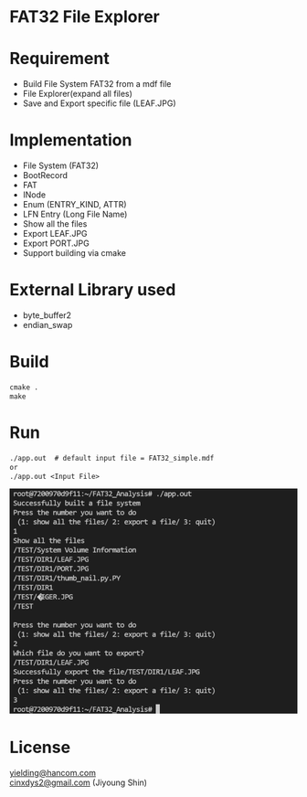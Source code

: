 # FAT32 File Explorer

# Requirement
- Build File System FAT32 from a mdf file
- File Explorer(expand all files)
- Save and Export specific file (LEAF.JPG)

# Implementation
- File System (FAT32)
- BootRecord
- FAT
- INode
- Enum (ENTRY_KIND, ATTR)
- LFN Entry (Long File Name)
- Show all the files
- Export LEAF.JPG
- Export PORT.JPG
- Support building via cmake

# External Library used
  - byte_buffer2
  - endian_swap

# Build
```
cmake .
make
```

# Run
```
./app.out  # default input file = FAT32_simple.mdf
or
./app.out <Input File>
```

![IMG](run.png)

# License
yielding@hancom.com  
cinxdys2@gmail.com (Jiyoung Shin)  
